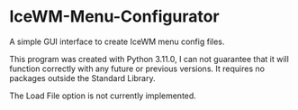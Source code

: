 # IceWM-Menu-Configurator
A simple GUI interface to create IceWM menu config files.

This program was created with Python 3.11.0, I can not guarantee that it will function correctly with any future or previous versions. It requires no packages outside the Standard Library.

The Load File option is not currently implemented.
